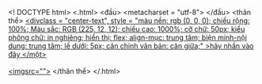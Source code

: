 <! DOCTYPE html>
<.html>
	<đầu>
		<title></title>
		<metacharset = "utf-8">
	</đầu>
	<thân thể>
		<a href="file:///C:/Users/thema/00.html">  </script>
            <divclass = "center-text",
              style = "màu nền: rgb (0, 0, 0);
chiều rộng: 100%;
Màu sắc: RGB (225, 12, 12);
chiều cao: 1000%;
cỡ chữ: 50px;
kiểu phông chữ: in nghiêng;
hiển thị: flex;
align-mục: trung tâm;
biện minh-nội dung: trung tâm;
lề dưới: 5px;
căn chỉnh văn bản: căn giữa;" >hãy nhấn vào đây</div>
             </một>
		<br><br>
		<a href=""><imgsrc=""></a >
	</thân thể>
</.html>
